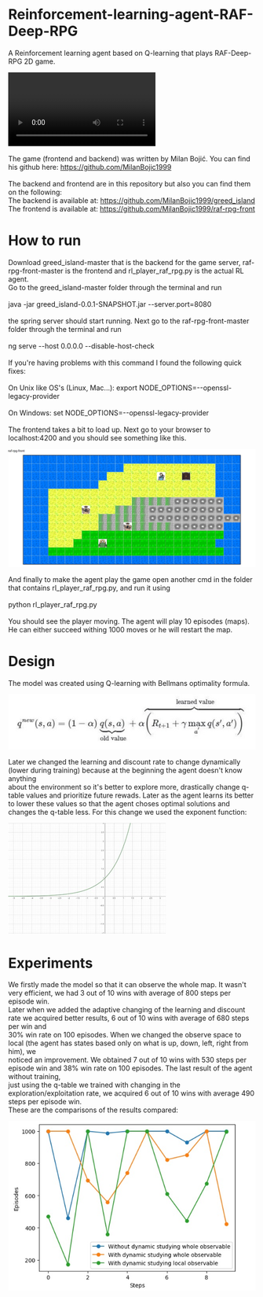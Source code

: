 # Reinforcement-learning-agent-RAF-Deep-RPG
A Reinforcement learning agent based on Q-learning that plays RAF-Deep-RPG 2D game.

![gameplay](pics/agent-gameplay.mp4)

The game (frontend and backend) was written by Milan Bojić. You can find his github here: https://github.com/MilanBojic1999<br><br>
The backend and frontend are in this repository but also you can find them on the following:<br>
The backend is available at: https://github.com/MilanBojic1999/greed_island<br>
The frontend is available at: https://github.com/MilanBojic1999/raf-rpg-front<br>

# How to run
Download greed_island-master that is the backend for the game server, raf-rpg-front-master is the frontend and rl_player_raf_rpg.py is the actual RL agent.<br>
Go to the greed_island-master folder through the terminal and run<br><br>
java -jar greed_island-0.0.1-SNAPSHOT.jar --server.port=8080<br><br>
the spring server should start running. Next go to the raf-rpg-front-master folder through the terminal and run<br><br>
ng serve --host 0.0.0.0 --disable-host-check<br><br>
If you're having problems with this command I found the following quick fixes:<br><br>
On Unix like OS's (Linux, Mac...): export NODE_OPTIONS=--openssl-legacy-provider<br><br>
On Windows: set NODE_OPTIONS=--openssl-legacy-provider<br><br>
The frontend takes a bit to load up. Next go to your browser to localhost:4200 and you should see something like this.<br>

![game](pics/Immagine.jpg)

And finally to make the agent play the game open another cmd in the folder that contains rl_player_raf_rpg.py, and run it using<br><br>
python rl_player_raf_rpg.py<br><br>
You should see the player moving. The agent will play 10 episodes (maps). He can either succeed withing 1000 moves or he will restart the map.<br>

# Design
The model was created using Q-learning with Bellmans optimality formula.

![game](pics/Immagine1.jpg)

Later we changed the learning and discount rate to change dynamically (lower during training) because at the beginning the agent doesn't know anything<br>
about the environment so it's better to explore more, drastically change q-table values and prioritize future rewads. Later as the agent learns its better<br>
to lower these values so that the agent choses optimal solutions and changes the q-table less. For this change we used the exponent function:

![game](pics/Immagine2.jpg)

# Experiments
We firstly made the model so that it can observe the whole map. It wasn't very efficient, we had 3 out of 10 wins with average of 800 steps per episode win.<br>
Later when we added the adaptive changing of the learning and discount rate we acquired better results, 6 out of 10 wins with average of 680 steps per win and<br>
30% win rate on 100 episodes. When we changed the observe space to local (the agent has states based only on what is up, down, left, right from him), we<br>
noticed an improvement. We obtained 7 out of 10 wins with 530 steps per episode win and 38% win rate on 100 episodes. The last result of the agent without training,<br>
just using the q-table we trained with changing in the exploration/exploitation rate, we acquired 6 out of 10 wins with average 490 steps per episode win.<br>
These are the comparisons of the results compared: 

![game](pics/Immagine3.jpg)
